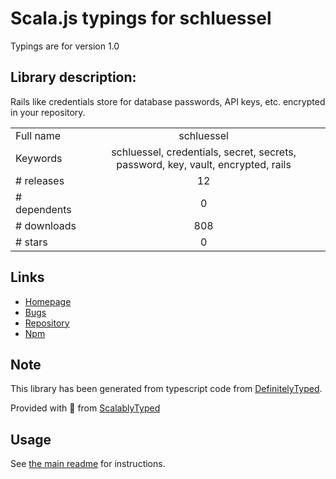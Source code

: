 
# Scala.js typings for schluessel

Typings are for version 1.0

## Library description:
Rails like credentials store for database passwords, API keys, etc. encrypted in your repository.

|                    |                 |
| ------------------ | :-------------: |
| Full name          | schluessel |
| Keywords           | schluessel, credentials, secret, secrets, password, key, vault, encrypted, rails |
| # releases         | 12 |
| # dependents       | 0 |
| # downloads        | 808 |
| # stars            | 0 |

## Links
- [Homepage](https://github.com/Pik-9/schluessel#readme)
- [Bugs](https://github.com/Pik-9/schluessel/issues)
- [Repository](https://github.com/Pik-9/schluessel)
- [Npm](https://www.npmjs.com/package/schluessel)
    


## Note
This library has been generated from typescript code from [DefinitelyTyped](https://definitelytyped.org).

Provided with :purple_heart: from [ScalablyTyped](https://github.com/oyvindberg/ScalablyTyped)

## Usage
See [the main readme](../../readme.md) for instructions.



